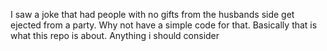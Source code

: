 I saw a joke that had people with no gifts from the husbands side get ejected from a party. Why not have a simple code for that. Basically that is what this repo is about. Anything i should consider 
